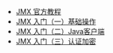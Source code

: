 
- [JMX 官方教程](https://docs.oracle.com/javase/tutorial/jmx/index.html)
- [JMX 入门（一）基础操作](https://blog.csdn.net/isea533/article/details/77431044)
- [JMX 入门（二）Java客户端](https://blog.csdn.net/isea533/article/details/77455973)
- [JMX 入门（三）认证加密](https://blog.csdn.net/isea533/article/details/77600542)
